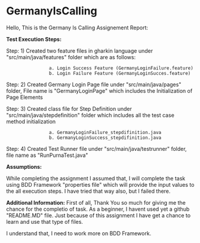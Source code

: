 # GermanyIsCalling

Hello, This is the Germany Is Calling Assignement Report:

**Test Execution Steps:**


Step: 1) Created two feature files in gharkin language under "src/main/java/features" folder which are as follows:
				 
					a. Login Success Feature (GermanyLoginFailure.feature)
					b. Login Failure Feature (GermanyLoginSucces.feature)

Step: 2) Created Germany Login Page file under "src/main/java/pages" folder, File name is "GermanyLoginPage" which includes the Initialization of Page Elements

Step: 3) Created class file for Step Definition under "src/main/java/stepdefinition" folder which includes all the test case method initialization 	
		 			
					a. GermanyLoginFailure_stepdifinition.java
		 			b. GermanyLoginSuccess_stepdifinition.java
			
Step: 4) Created Test Runner file under "src/main/java/testrunner" folder, file name as "RunPurnaTest.java"


**Assumptions:**

While completing the assignment I assumed that, I will complete the task using BDD Framework "properties file" which will provide the input values to the all execution steps. I have tried that way also, but I failed there.


**Additional Information:**
First of all, Thank You so much for giving me the chance for the completio of task. As a beginner, I havent used yet a github "README.MD" file. Just because of this assignment I have get a chance to learn and use that type of files. 

I understand that, I need to work more on BDD Framework.




